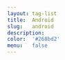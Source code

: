 ```yaml
---
layout: tag-list
title:  Android
slug:   android
description:
color:  '#268bd2'
menu:   false
---
```

